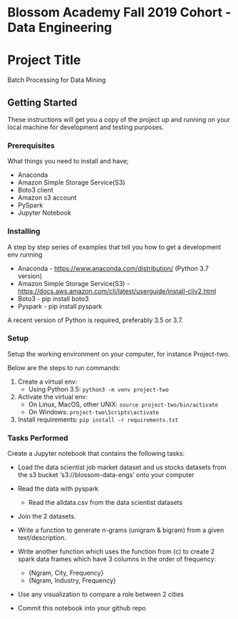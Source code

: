 <h1>Blossom Academy Fall 2019 Cohort - Data Engineering</h1>

# Project Title

Batch Processing for Data Mining

## Getting Started

These instructions will get you a copy of the project up and running on your local machine for development and testing purposes.

### Prerequisites

What things you need to install and have;


- Anaconda 
- Amazon Simple Storage Service(S3)
- Boto3 client
- Amazon s3 account
- PySpark 
- Jupyter Notebook


### Installing

A step by step series of examples that tell you how to get a development env running


* Anaconda -  https://www.anaconda.com/distribution/ (Python 3.7 version)
* Amazon Simple Storage Service(S3) - https://docs.aws.amazon.com/cli/latest/userguide/install-cliv2.html
* Boto3 - pip install boto3
* Pyspark - pip install pyspark

A recent version of Python is required, preferably 3.5 or 3.7.

### Setup
Setup the working environment on your computer, for instance Project-two.

Below are the steps to run commands:

1. Create a virtual env:
	* Using Python 3.5: `python3 -m venv project-two`
2. Activate the virtual env:
	* On Linux, MacOS, other UNIX: `source project-two/bin/activate`
	* On Windows: `project-two\Scripts\activate`
3. Install requirements: `pip install -r requirements.txt` 

### Tasks Performed

Create a Jupyter notebook that contains the following tasks:
- Load the data scientist job market dataset and us stocks datasets from the s3 bucket ‘s3://blossom-data-engs’ onto your computer
- Read the data with pyspark
	* Read the alldata.csv from the data scientist datasets 
- Join the 2 datasets.
- Write a function to generate n-grams (unigram & bigram) from a given text/description. 
- Write another function which uses the function from (c) to create 2 spark data frames which have 3 columns in the order of frequency: 
 	* {Ngram, City, Frequency}
	* {Ngram, Industry, Frequency}

- Use any visualization to compare a role between 2 cities
- Commit this notebook into your github repo
